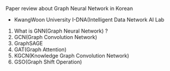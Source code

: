 Paper review about Graph Neural Network in Korean
- KwangWoon University I-DNA(Intelligent Data Network AI Lab

1. What is GNN(Graph Neural Network) ? <br>
2. GCN(Graph Convolution Network) <br>
3. GraphSAGE <br>
3. GAT(Graph Attention) <br>
4. KGCN(Knowledge Graph Convolution Network) <br>
5. GSO(Graph Shift Operation) <br>
